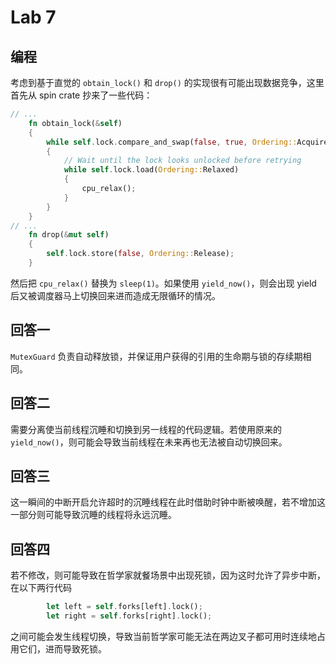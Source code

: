 # Lab 7

## 编程

考虑到基于直觉的 ``obtain_lock()`` 和 ``drop()`` 的实现很有可能出现数据竞争，这里首先从 spin crate 抄来了一些代码：

```rust
// ...
    fn obtain_lock(&self)
    {
        while self.lock.compare_and_swap(false, true, Ordering::Acquire) != false
        {
            // Wait until the lock looks unlocked before retrying
            while self.lock.load(Ordering::Relaxed)
            {
                cpu_relax();
            }
        }
    }
// ...
    fn drop(&mut self)
    {
        self.lock.store(false, Ordering::Release);
    }
```

然后把 ``cpu_relax()`` 替换为 ``sleep(1)``。如果使用 ``yield_now()``，则会出现 yield 后又被调度器马上切换回来进而造成无限循环的情况。

## 回答一

``MutexGuard`` 负责自动释放锁，并保证用户获得的引用的生命期与锁的存续期相同。

## 回答二

需要分离使当前线程沉睡和切换到另一线程的代码逻辑。若使用原来的 ``yield_now()``，则可能会导致当前线程在未来再也无法被自动切换回来。

## 回答三

这一瞬间的中断开启允许超时的沉睡线程在此时借助时钟中断被唤醒，若不增加这一部分则可能导致沉睡的线程将永远沉睡。

## 回答四

若不修改，则可能导致在哲学家就餐场景中出现死锁，因为这时允许了异步中断，在以下两行代码

```rust
        let left = self.forks[left].lock();
        let right = self.forks[right].lock();
```

之间可能会发生线程切换，导致当前哲学家可能无法在两边叉子都可用时连续地占用它们，进而导致死锁。
